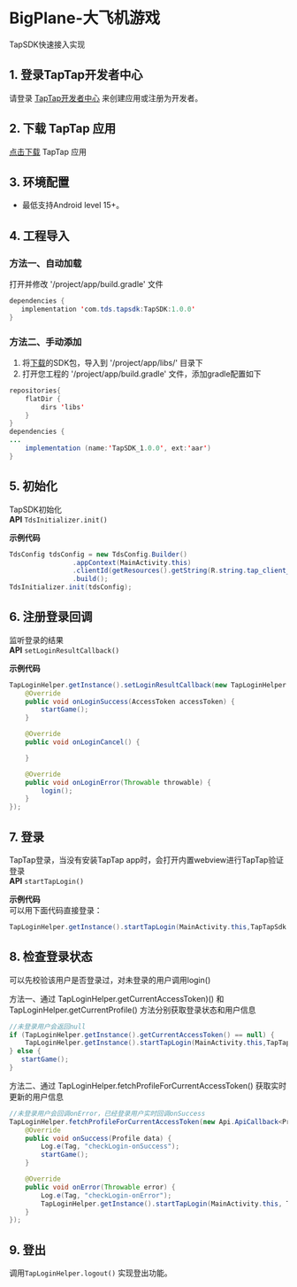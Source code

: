 # BigPlane-大飞机游戏

TapSDK快速接入实现

## 1. 登录TapTap开发者中心
请登录 [TapTap开发者中心](#) 来创建应用或注册为开发者。

## 2. 下载 TapTap 应用
[点击下载](#) TapTap 应用

## 3. 环境配置
- 最低支持Android level 15+。

## 4. 工程导入
### 方法一、自动加载
打开并修改 '/project/app/build.gradle' 文件

```java
dependencies {
   implementation 'com.tds.tapsdk:TapSDK:1.0.0'
}
```  
### 方法二、手动添加
1. 将[下载](#)的SDK包，导入到 '/project/app/libs/' 目录下  
2. 打开您工程的 '/project/app/build.gradle' 文件，添加gradle配置如下 
 
```java  
repositories{  
    flatDir {  
        dirs 'libs'  
    }  
}  
dependencies {  
...  
    implementation (name:'TapSDK_1.0.0', ext:'aar')  
}  
```  

## 5. 初始化
TapSDK初始化  
**API**    `TdsInitializer.init()`  

**示例代码**  

```java
TdsConfig tdsConfig = new TdsConfig.Builder()
                .appContext(MainActivity.this)
                .clientId(getResources().getString(R.string.tap_client_id))//开发者中心获取到的client Id
                .build();
TdsInitializer.init(tdsConfig);  
```

## 6. 注册登录回调
监听登录的结果  
**API**  `setLoginResultCallback()`

**示例代码**

```java
TapLoginHelper.getInstance().setLoginResultCallback(new TapLoginHelper.ITapLoginResultCallback() {
    @Override
    public void onLoginSuccess(AccessToken accessToken) {
        startGame();
    }

    @Override
    public void onLoginCancel() {

    }

    @Override
    public void onLoginError(Throwable throwable) {
        login();
    }
});
```

## 7. 登录
TapTap登录，当没有安装TapTap app时，会打开内置webview进行TapTap验证登录  
**API**  `startTapLogin()`

**示例代码**  
可以用下面代码直接登录： 
 

```java
TapLoginHelper.getInstance().startTapLogin(MainActivity.this,TapTapSdk.SCOPE_PUIBLIC_PROFILE);
```

## 8. 检查登录状态

可以先校验该用户是否登录过，对未登录的用户调用login()  

方法一、通过 TapLoginHelper.getCurrentAccessToken)() 和 TapLoginHelper.getCurrentProfile() 方法分别获取登录状态和用户信息  

```java  
//未登录用户会返回null
if (TapLoginHelper.getInstance().getCurrentAccessToken() == null) {
    TapLoginHelper.getInstance().startTapLogin(MainActivity.this,TapTapSdk.SCOPE_PUIBLIC_PROFILE);
} else {
   startGame();
}
```

方法二、通过 TapLoginHelper.fetchProfileForCurrentAccessToken() 获取实时更新的用户信息    

```java  
//未登录用户会回调onError，已经登录用户实时回调onSuccess
TapLoginHelper.fetchProfileForCurrentAccessToken(new Api.ApiCallback<Profile>() {
    @Override
    public void onSuccess(Profile data) {
        Log.e(Tag, "checkLogin-onSuccess");
        startGame();
    }

    @Override
    public void onError(Throwable error) {
        Log.e(Tag, "checkLogin-onError");
        TapLoginHelper.getInstance().startTapLogin(MainActivity.this, TapTapSdk.SCOPE_PUIBLIC_PROFILE);
    }
});
```

## 9. 登出
调用`TapLoginHelper.logout()` 实现登出功能。


